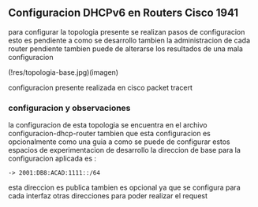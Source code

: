 ## Configuracion DHCPv6 en Routers Cisco 1941

<p> para configurar la topologia presente se realizan pasos de configuracion esto es pendiente a como se desarrollo tambien la administracion de cada router
pendiente tambien puede de alterarse los resultados de una mala configuracion

</p>

(!res/topologia-base.jpg)(imagen)

<span> configuracion presente realizada en cisco packet tracert </span>


### configuracion y observaciones

la configuracion de esta topologia se encuentra en el archivo configuracion-dhcp-router tambien que esta configuracion es opcionalmente como una guia 
a como se puede de configurar estos espacios de experimentacion de desarrollo
la direccion de base para la configuracion aplicada es : 

	-> 2001:DB8:ACAD:1111::/64 
<span> esta direccion es publica </span>
tambien es opcional ya que se configura para cada interfaz otras direcciones para poder realizar el request 